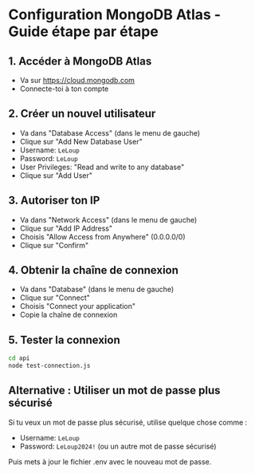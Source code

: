 # Configuration MongoDB Atlas - Guide étape par étape

## 1. Accéder à MongoDB Atlas
- Va sur https://cloud.mongodb.com
- Connecte-toi à ton compte

## 2. Créer un nouvel utilisateur
- Va dans "Database Access" (dans le menu de gauche)
- Clique sur "Add New Database User"
- Username: `LeLoup`
- Password: `LeLoup`
- User Privileges: "Read and write to any database"
- Clique sur "Add User"

## 3. Autoriser ton IP
- Va dans "Network Access" (dans le menu de gauche)
- Clique sur "Add IP Address"
- Choisis "Allow Access from Anywhere" (0.0.0.0/0)
- Clique sur "Confirm"

## 4. Obtenir la chaîne de connexion
- Va dans "Database" (dans le menu de gauche)
- Clique sur "Connect"
- Choisis "Connect your application"
- Copie la chaîne de connexion

## 5. Tester la connexion
```bash
cd api
node test-connection.js
```

## Alternative : Utiliser un mot de passe plus sécurisé
Si tu veux un mot de passe plus sécurisé, utilise quelque chose comme :
- Username: `LeLoup`
- Password: `LeLoup2024!` (ou un autre mot de passe sécurisé)

Puis mets à jour le fichier .env avec le nouveau mot de passe.